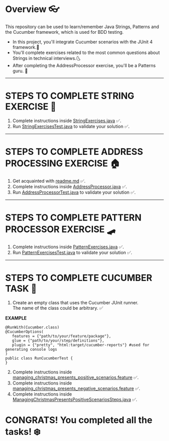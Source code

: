 # Overview 👓

This repository can be used to learn/remember Java Strings, Patterns and the Cucumber framework, which is used for BDD testing.
- In this project, you'll integrate Cucumber scenarios with the JUnit 4 framework.🌛
- You'll complete exercises related to the most common questions about Strings in technical interviews.🌜
- After completing the AddressProcessor exercise, you'll be a Patterns guru. 💅
--------------------------------------------
# STEPS TO COMPLETE STRING EXERCISE 🤟
1. Complete instructions inside [StringExercises.java](src%2Fmain%2Fjava%2Forg%2Fexample%2Ftuesday%2Fwarmup%2FStringExercises.java) ✅. 
2. Run [StringExercisesTest.java](src%2Ftest%2Fjava%2Ftuesday%2Fwarmup%2FStringExercisesTest.java) to validate your solution ✅.
--------------------------------------------
# STEPS TO COMPLETE ADDRESS PROCESSING EXERCISE 🏠
1. Get acquainted with [readme.md](src%2Fmain%2Fjava%2Forg%2Fexample%2Ftuesday%2Fmaintask%2Freadme.md) ✅.
2. Complete instructions inside [AddressProcessor.java](src%2Fmain%2Fjava%2Forg%2Fexample%2Ftuesday%2Fmaintask%2FAddressProcessor.java) ✅.
3. Run [AddressProcessorTest.java](src%2Ftest%2Fjava%2Ftuesday%2Fmaintask%2FAddressProcessorTest.java) to validate your solution ✅.
--------------------------------------------
# STEPS TO COMPLETE PATTERN PROCESSOR EXERCISE 🛹
1. Complete instructions inside [PatternExercises.java](src%2Fmain%2Fjava%2Forg%2Fexample%2Fthursday%2Fwarmup%2FPatternExercises.java) ✅.
2. Run [PatternExercisesTest.java](src%2Ftest%2Fjava%2Fthursday%2Fwarmup%2FPatternExercisesTest.java) to validate your solution ✅.
--------------------------------------------
# STEPS TO COMPLETE CUCUMBER TASK 🎁

1. Create an empty class that uses the Cucumber JUnit runner.<br/>
The name of the class could be arbitrary. ✅<br/> 

<b>EXAMPLE</b><br/>
```
@RunWith(Cucumber.class)
@CucumberOptions(
   features = {"path/to/your/feature/package"},
   glue = {"path/to/your/step/definitions"},
   plugin = {"pretty", "html:target/cucumber-reports"} #used for generating console logs
)
public class RunCucumberTest {
}
```
2. Complete instructions inside [managing_christmas_presents_positive_scenarios.feature](features%2Ffeatures%2Fmanaging_christmas_presents_positive_scenarios.feature) ✅.
3. Complete instructions inside [managing_christmas_presents_negative_scenarios.feature](features%2Ffeatures%2Fmanaging_christmas_presents_negative_scenarios.feature) ✅.
4. Complete instructions inside [ManagingChristmasPresentsPositiveScenariosSteps.java](src%2Ftest%2Fjava%2Fthursday%2Fmaintask%2Fsteps%2FManagingChristmasPresentsPositiveScenariosSteps.java) ✅.

# CONGRATS! You completed all the tasks! ❄️